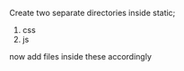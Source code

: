 Create two separate directories inside static;
1. css
2. js

now add files inside these accordingly
